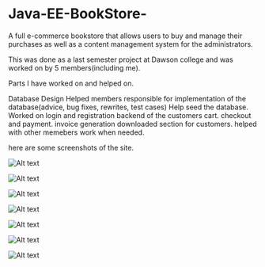 # Java-EE-BookStore-
A full e-commerce bookstore that allows users to buy and manage their purchases as well as a content management system for the administrators.

This was done as a last semester project at Dawson college and was worked on by 5 members(including me).

Parts I have worked on and helped on.

Database Design
Helped members responsible for implementation of the database(advice, bug fixes, rewrites, test cases)
Help seed the database.
Worked on login and registration
backend of the customers cart.
checkout and payment.
invoice generation
downloaded section for customers.
helped with other memebers work when needed.

here are some screenshots of the site.

![Alt text](https://i.gyazo.com/24af760f01d1f409593102b54000ab82.png "front page")

![Alt text](https://gyazo.com/948b739d478f5ece1b21efc6a456e81b "book page")

![Alt text](https://gyazo.com/5ea8fcef6123fb0bc4915ecd25b3e3ff "cart page")

![Alt text](https://gyazo.com/199e078828b44001b55baaf1f9843d57 "payment page")

![Alt text](https://gyazo.com/ac2eee9fc2789cb73d9f6844e9d4ac4a "invoice page")

![Alt text](https://gyazo.com/948b739d478f5ece1b21efc6a456e81b "book page")

![Alt text](https://gyazo.com/2f875b0a29674f67b5f44739e3830437 "download page")

